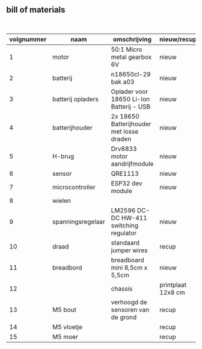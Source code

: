 ## bill of materials
<br />

|volgnummer|naam|omschrijving|nieuw/recup|kostprijs/stuk|aantal|subtotaal|
|----------|----|------------|-----------|---------|------|---------|
|         1|  motor  |  50:1 Micro metal gearbox   6V  |nieuw        |    5          |  2    |      10   |
|         2| batterij    |      n18650cl-29 bak a03      |     nieuw      |      8        | 2     |     16    |
|         3|    batterij opladers |   Oplader voor 18650 Li-Ion Batterij - USB      |       nieuw    |  8            |   1   |      8   |
|         4|  batterijhouder  |  2x 18650 Batterijhouder met losse draden       | nieuw    |      1,80          |   1   |   1,8      |
|        5|  H-brug  |  Drv8833 motor aandrijfmodule          |   nieuw        |       0,7       |   2   |  0,7       |
|        6|  sensor  |   QRE1113         |     nieuw      |     1,6         |   2   |    3,2     |
|        7| microcontroller   |  ESP32 dev module         |    nieuw       |      6,22        |   1   |    6,22     |
|        8|   wielen |            |           |              |      |         |
|         9|   spanningsregelaar |    LM2596 DC-DC HW-411 switching regulator      |    nieuw       |     0,17         |    1  |   0,17      |
|         10|   draad |     standaard jumper wires    |      recup     |         0     |   x   |     0    |
|         11    |  breadbord   |  breadboard mini 8,5cm x 5,5cm         |       nieuw       |  2    |     1    | 2|
|         12|    |   chassis         | printplaat 12x8 cm          |              |      |         |
|         13|   M5 bout    |   verhoogd de sensoren van de grond         |   recup       |   0     |  1   |         |
|         14|  M5 vloetje     |         |      recup     |    0       |   2   |        |
|         15|  M5 moer     |         |      recup     |    0       |   2   |        |
